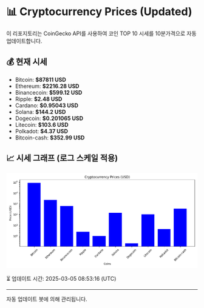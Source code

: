 
# 📊 Cryptocurrency Prices (Updated)

이 리포지토리는 CoinGecko API를 사용하여 코인 TOP 10 시세를 10분가격으로 자동 업데이트합니다.

## 💰 현재 시세
- Bitcoin: **$87811 USD**
- Ethereum: **$2216.28 USD**
- Binancecoin: **$599.12 USD**
- Ripple: **$2.48 USD**
- Cardano: **$0.95043 USD**
- Solana: **$144.2 USD**
- Dogecoin: **$0.201065 USD**
- Litecoin: **$103.6 USD**
- Polkadot: **$4.37 USD**
- Bitcoin-cash: **$352.99 USD**

## 📈 시세 그래프 (로그 스케일 적용)
![Crypto Prices](crypto_prices.png)

⏳ 업데이트 시간: 2025-03-05 08:53:16 (UTC)

---
자동 업데이트 봇에 의해 관리됩니다.
